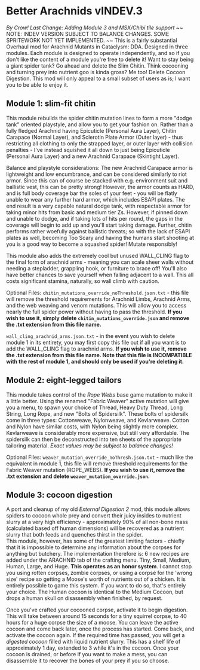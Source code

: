 

# Better Arachnids vINDEV.3  
*By Crow!*
*Last Change: Adding Module 3 and MSX/Chibi tile support*
~~
NOTE: INDEV VERSION SUBJECT TO BALANCE CHANGES. SOME SPRITEWORK NOT YET IMPLEMENTED.
~~
This is a fairly substantial Overhaul mod for Arachnid Mutants in Cataclysm: DDA. Designed in three modules. Each module is designed to operate independently, and so if you don't like the content of a module you're free to delete it! 
Want to stay being a giant spider tank? Go ahead and delete the Slim Chitin. Think cocooning and turning prey into nutrient goo is kinda gross? Me too! Delete Cocoon Digestion. This mod will only appeal to a small subset of users as is; I want you to be able to enjoy it.

## **Module 1: slim-fit chitin**
This module rebuilds the spider chitin mutation lines to form a more "dodge tank" oriented playstyle, and allow you to get your fashion on. 
Rather than a fully fledged Arachnid having Epicuticle (Personal Aura Layer), Chitin Carapace (Normal Layer), and Sclerotin Plate Armor (Outer layer) - thus restricting all clothing to only the strapped layer, or outer layer with collision penalties - I've instead squished it all down to just being Epicuticle (Personal Aura Layer) and a new Arachnid Carapace (Skintight Layer). 

Balance and playstyle considerations: The new Arachnid Carapace armor is lightweight and low encumbrance, and can be considered similarly to riot armor. Since this can of course be stacked with e.g. environment suit and ballistic vest, this can be pretty strong! However, the armor counts as HARD, and is full body coverage bar the soles of your feet - you will be flatly unable to wear any further hard armor, which includes ESAPI plates. 
The end result is a very capable natural dodge tank, with respectable armor for taking minor hits from basic and medium tier Zs. However, if pinned down and unable to dodge, and if taking lots of hits per round, the gaps in the coverage will begin to add up and you'll start taking damage. Further, chitin performs rather woefully against ballistic threats; so with the lack of ESAPI plates as well, becoming Too Scary and having the humans start shooting at you is a good way to become a squashed spider! Mutate responsibly!

This module also adds the extremely cool but unused WALL_CLING flag to the final form of arachnid arms - meaning you can scale sheer walls without needing a stepladder, grappling hook, or furniture to brace off! You'll also have better chances to save yourself when falling adjacent to a wall. This all costs significant stamina, naturally, so wall climb with caution. 

Optional Files:
`chitin_mutations_override_noThreshold.json.txt` - this file will remove the threshold requirements for Arachnid Limbs, Arachnid Arms, and the web weaving and venom mutations. This will allow you to access nearly the full spider power without having to pass the threshold. **If you wish to use it, simply delete `chitin_mutations_override.json` and remove the .txt extension from this file name.**

`wall_cling_arachnid_arms.json.txt` - in the event you wish to delete module 1 in its entirety, you may first copy this file out if all you want is to add the WALL_CLING flag to arachnid arms. **If you wish to use it, remove the .txt extension from this file name. Note that this file is INCOMPATIBLE with the rest of module 1, and should only be used if you're deleting it.**

## Module 2: eight-legged tailors
This module takes control of the *Rope Webs* base game mutation to make it a little better. 
Using the renamed "Fabric Weaver" active mutation will give you a menu, to spawn your choice of Thread, Heavy Duty Thread, Long String, Long Rope, and new "Bolts of Spidersilk". 
These bolts of spidersilk come in three types: Cottonweave, Nylonweave, and Kevlarweave. Cotton and Nylon have similar costs, with Nylon being slightly more complex. Kevlarweave is considerably more expensive, but still very affordable. The spidersilk can then be deconstructed into ten sheets of the appropriate tailoring material.
*Exact values may be subject to balance changes!*

Optional Files:
`weaver_mutation_override_noThresh.json.txt` - much like the equivalent in module 1, this file will remove threshold requirements for the Fabric Weaver mutation (ROPE_WEBS). **If you wish to use it, remove the .txt extension and delete `weaver_mutation_override.json`.**

## Module 3: cocoon digestion
A port and cleanup of my old *External Digestion 2* mod, this module allows spiders to cocoon whole prey and convert their juicy insides to nutrient slurry at a very high efficiency - approximately 90% of all non-bone mass (calculated based off human dimensions) will be recovered as a nutrient slurry that both feeds and quenches thirst in the spider.  
This module, however, has some of the greatest limiting factors - chiefly that it is impossible to determine any information about the corpses for anything but butchery. The implementation therefore is:
6 new recipes are added under the ARACHNID tab of the crafting menu. Tiny, Small, Medium, Human, Large, and Huge. 
**This operates as an honor system**. I cannot stop you using rotten corpses, zombie corpses, or using a corpse for the 'wrong size' recipe so getting a Moose's worth of nutrients out of a chicken. It is entirely possible to game this system. If you want to do so, that's entirely your choice. 
The Human cocoon is identical to the Medium Cocoon, but drops a human skull on disassembly when finished, by request.

Once you've crafted your cocooned corpse, activate it to begin digestion. This will take between around 15 seconds for a tiny squirrel corpse, to 40 hours for a huge corpse the size of a moose. You can leave the active cocoon and come back later, once the process has started.
Come back, and activate the cocoon again. If the required time has passed, you will get a *digested cocoon* filled with liquid nutrient slurry. This has a shelf life of approximately 1 day, extended to 3 while it's in the cocoon. 
Once your cocoon is drained, or before if you want to make a mess, you can disassemble it to recover the bones of your prey if you so choose. 